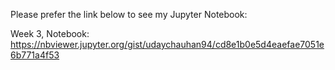 Please prefer the link below to see my Jupyter Notebook:

Week 3, Notebook: https://nbviewer.jupyter.org/gist/udaychauhan94/cd8e1b0e5d4eaefae7051e6b771a4f53

